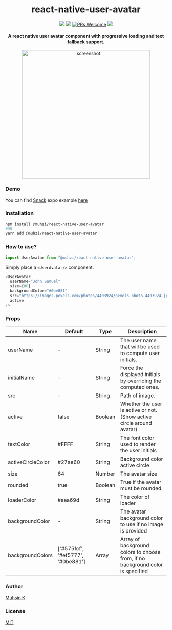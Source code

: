 <h1 align="center">
react-native-user-avatar
</h1>
<div align="center">

![](https://img.shields.io/npm/v/@muhzi/react-native-user-avatar.svg?style=flat)
![](https://img.shields.io/npm/dt/@muhzi/react-native-user-avatar.svg)
[![PRs Welcome](https://img.shields.io/badge/PRs-welcome-brightgreen.svg)](http://makeapullrequest.com)
![](https://img.shields.io/npm/l/@muhzi/react-native-user-avatar.svg)

</div>

<h4 align="center">A react native user avatar component with progressive loading and text fallback support.</h4>

<p align="center" >
   <img alt="screenshot" src="https://user-images.githubusercontent.com/12408980/82775711-1b4b6480-9e66-11ea-96fc-907dfbbd8277.png" title="iOS" width="400">
</p>

### Demo

You can find [Snack](https://expo.io/) expo example [here](https://snack.expo.io/@muhsin/react-native-user-avatar)

### Installation

```sh
npm install @muhzi/react-native-user-avatar
#OR
yarn add @muhzi/react-native-user-avatar
```

### How to use?

```js
import UserAvatar from "@muhzi/react-native-user-avatar";
```

Simply place a `<UserAvatar/>` component.

```js
<UserAvatar
  userName="John Samuel"
  size={80}
  backgroundColor="#0be881"
  src="https://images.pexels.com/photos/4403924/pexels-photo-4403924.jpeg"
  active
/>
```

### Props

<table class="table">
<thead><tr>
  <th>Name</th><th>Default</th><th>Type</th><th>Description</th>
</tr></thead>
<tbody>
  <tr><td>userName</td>
    <td> - </td>
    <td> String </td>
    <td>The user name that will be used to compute user initials.</td></tr>
  <tr><td>initialName</td>
    <td> - </td>
    <td> String </td>
    <td>Force the displayed initials by overriding the computed ones.</td></tr>
  <tr><td>src</td>
    <td> - </td>
    <td> String </td>
    <td>Path of image.</td></tr>
  <tr><td>active</td>
    <td> false </td>
    <td> Boolean </td>
    <td>Whether the user is active or not.(Show active circle around avatar)</td></tr>
  <tr><td>textColor</td>
    <td> #FFFF </td>
    <td> String </td>
    <td>The font color used to render the user initials</td></tr>
    <tr><td>activeCircleColor</td>
    <td> #27ae60 </td>
    <td> String </td>
    <td>Background color active circle</td></tr>
  <tr><td>size</td>
    <td> 64 </td>
    <td> Number </td>
    <td>The avatar size</td></tr>
  <tr><td>rounded</td>
    <td> true </td>
     <td> Boolean </td>
    <td>True if the avatar must be rounded.</td></tr>
     <tr><td>loaderColor</td>
    <td> #aaa69d </td>
    <td> String </td>
    <td>The color of loader</td></tr>
     <tr><td>backgroundColor</td>
    <td> - </td>
    <td> String </td>
    <td>The avatar background color to use if no image is provided</td></tr>
    <tr><td>backgroundColors</td>
    <td> ['#575fcf', '#ef5777', '#0be881'] </td>
    <td> Array </td>
    <td>Array of background colors to choose from, if no background color is specified</td></tr>
   </tbody>
</table>

### Author

[Muhsin K](https://muhzi.com/)

### License

[MIT](./LICENSE)
